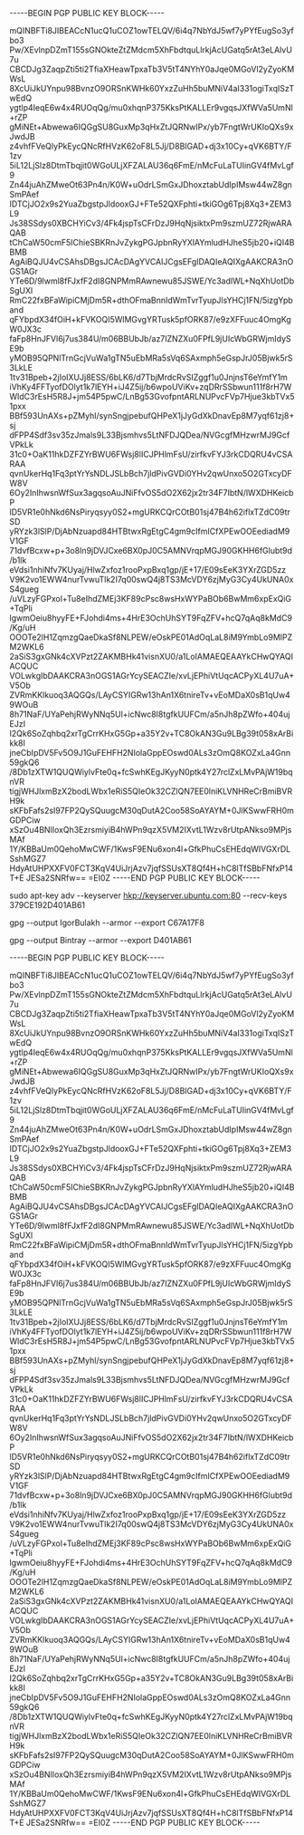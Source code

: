 -----BEGIN PGP PUBLIC KEY BLOCK-----

mQINBFTi8JIBEACcN1ucQ1uCOZ1owTELQV/6i4q7NbYdJ5wf7yPYfEugSo3yfbo3
Pw/XEvlnpDZmT155sGNOkteZtZMdcm5XhFbdtquLlrkjAcUGatq5rAt3eLAlvU7u
CBCDJg3ZaqpZti5ti2TfiaXHeawTpxaTb3V5tT4NYhY0aJqe0MGoVl2yZyoKMWsL
8XcUiJkUYnpu98BvnzO9ORSnKWHk60YxzZuHh5buMNiV4aI331ogiTxqISzTwEdQ
ygtlp4IeqE6w4x4RUOqQg/mu0xhqnP375KksPtKALLEr9vgqsJXfWVa5UmNl+rZP
gMiNEt+Abwewa6IQGgSU8GuxMp3qHxZtJQRNwIPx/yb7FngtWrUKIoQXs9xJwdJB
z4vhfFVeQlyPkEycQNcRfHVzK62oF8L5Jj/D8BIGAD+dj3x10Cy+qVK6BTY/F1zv
5iL12LjSlz8DtmTbqjit0WGoULjXFZALAU36q6FmE/nMcFuLaTUIinGV4fMvLgf9
Zn44juAhZMweOt63Pn4n/K0W+uOdrLSmGxJDhoxztabUdIpIMsw44wZ8gnSmPAef
IDTCjJO2x9s2YuaZbgstpJldooxGJ+FTe52QXFphti+tkiGOg6Tpj8Xq3+ZEM3L9
Js38SSdys0XBCHYiCv3/4Fk4jspTsCFrDzJ9HqNjsiktxPm9szmUZ72RjwARAQAB
tChCaW50cmF5IChieSBKRnJvZykgPGJpbnRyYXlAYmludHJheS5jb20+iQI4BBMB
AgAiBQJU4vCSAhsDBgsJCAcDAgYVCAIJCgsEFgIDAQIeAQIXgAAKCRA3nOGS1AGr
YTe6D/9lwml8fFJxfF2dI8GNPMmRAwnewu85JSWE/Yc3adlWL+NqXhUotDbSgUXl
RmC22fxBFaWipiCMjDm5R+dthOFmaBnnIdWmTvrTyupJlsYHCj1FN/5izgYpband
qFYbpdX34fOiH+kFVKOQI5WlMGvgYRTusk5pfORK87/e9zXFFuuc4OmgKgW0JX3c
faFp8HnJFVl6j7us384U/m06BBUbJb/az7IZNZXu0FPfL9jUIcWbGRWjmIdySE9b
yMOB95QPNlTrnGcjVuWa1gTN5uEbMRa5sVq6SAxmph5eGspJrJ05Bjwk5rS3LkLE
1tv31Bpeb+2jIoIXUJj8ESS/6bLK6/d7TbjMrdcRvSIZggf1u0JnjnsT6eYmfY1m
iVhKy4FFTyofDOlyt1k7lEYH+iJ4Z5ij/b6wpoUViKv+zqDRrSSbwun111f8rH7W
WldC3rEsH5R8J+jm54P5pwC/LnBg53GvofpntARLNUPvcFVp7Hjue3kbTVx51pxx
BBf593UnAXs+pZMyhl/synSngjpebufQHPeX1jJyGdXkDnavEp8M7yqf61zj8+sj
dFPP4Sdf3sv35zJmals9L33Bjsmhvs5LtNFDJQDea/NVGcgfMHzwrMJ9GcfVPkLk
31c0+OaK11hkDZFZYrBWU6FWsj8lICJPHlmFsU/zirfkvFYJ3rkCDQRU4vCSARAA
qvnUkerHq1Fq3ptYrYsNDLJSLbBch7jldPivGVDi0YHv2qwUnxo5O2GTxcyDFW8V
6Oy2InIhwsnWfSux3agqsoAuJNiFfvOS5dO2X62jx2tr34F7IbtN/lWXDHKeicbP
lD5VR1e0hNkd6NsPiryqsyy0S2+mgURKCQrCOtB01sj47B4h62iflxTZdC09trSD
yRYzk3lSlP/DjAbNzuapd84HTBtwxRgEtgC4gm9cIfmICfXPEwOOEediadM9V1GF
71dvfBcxw+p+3o8In9jDVJCxe6BX0pJ0C5AMNVrqpMGJ90GKHH6fGlubt9d/b1lk
eVdsi1nhiNfv7KUyaj/HlwZxfoz1rooPxpBxq1gp/jE+17/E09sEeK3YXrZGD5zz
V9K2vo1EWW4nurTvwuTlk2I7q00swQ4j8TS3McVDY6zjMyG3Cy4UkUNA0xS4gueg
/uVLzyFGPxol+Tu8eIhdZMEj3KF89cPsc8wsHxWYPaBOb6BwMm6xpExQiG+TqPli
lgwmOeiu8hyyFE+FJohdi4ms+4HrE3OchUhSYT9FqZFV+hcQ7qAq8kMdC9/Kg/uH
OOOTe2lH1ZqmzgQaeDkaSf8NLPEW/eOskPE01AdOqLaL8iM9YmbLo9MlPZM2WKL6
2aSiS3gxGNk4cXVPzt2ZAKMBHk41visnXU0/a1LoIAMAEQEAAYkCHwQYAQIACQUC
VOLwkgIbDAAKCRA3nOGS1AGrYcySEACZIe/xvLjEPhiVtUqcACPyXL4U7uA+V5Ob
ZVRmKKlkuoq3AQGQs/LAyCSYIGRw13hAn1X6tnireTv+vEoMDaX0sB1qUw49WOuB
8h71NaF/UYaPehjRWyNNq5Ul+icNwc8I8tgfkUUFCm/a5nJh8pZWfo+404ujEJzI
I2Qk6SoZqhbq2xrTgCrrKHxG5Gp+a35Y2v+TC8OkAN3Gu9LBg39t058xArBikk8I
jneCbIpDV5Fv5O9J1GuFEHFH2NIolaGppEOswd0ALs3zOmQ8KOZxLa4Gnn59gkQ6
/8Db1zXTW1QUQWiylvFte0q+fcSwhKEgJKyyN0ptk4Y27rclZxLMvPAjW19bqnVR
tigjWHJlxmBzX2bodLWbx1eRiS5QIeOk32CZlQN7EE0lniKLVNHReCrBmiBVRH9k
sKFbFafs2sI97FP2QySQuugcM30qDutA2Coo58SoAYAYM+0JlKSwwFRH0mGDPCiw
xSzOu4BNlIoxQh3EzrsmiyiB4hWPn9qzX5VM2IXvtL1Wzv8rUtpANkso9MPjsMAf
1Y/KBBaUm0QehoMwCWF/1KwsF9ENu6xon4l+GfkPhuCsEHEdqWIVGXrDLSshMGZ7
HdyAtUHPXXFV0FCT3KqV4UiJrjAzv7jqfSSUsXT8Qf4H+hC8lTfSBbFNfxP14T+E
JESa2SNRfw==
=EI0Z
-----END PGP PUBLIC KEY BLOCK-----





sudo apt-key adv --keyserver [hkp://keyserver.ubuntu.com:80](hkp://keyserver.ubuntu.com:80) --recv-keys 379CE192D401AB61





gpg --output IgorBulakh --armor --export C67A17F8

gpg --output Bintray --armor --export D401AB61



-----BEGIN PGP PUBLIC KEY BLOCK-----

mQINBFTi8JIBEACcN1ucQ1uCOZ1owTELQV/6i4q7NbYdJ5wf7yPYfEugSo3yfbo3
Pw/XEvlnpDZmT155sGNOkteZtZMdcm5XhFbdtquLlrkjAcUGatq5rAt3eLAlvU7u
CBCDJg3ZaqpZti5ti2TfiaXHeawTpxaTb3V5tT4NYhY0aJqe0MGoVl2yZyoKMWsL
8XcUiJkUYnpu98BvnzO9ORSnKWHk60YxzZuHh5buMNiV4aI331ogiTxqISzTwEdQ
ygtlp4IeqE6w4x4RUOqQg/mu0xhqnP375KksPtKALLEr9vgqsJXfWVa5UmNl+rZP
gMiNEt+Abwewa6IQGgSU8GuxMp3qHxZtJQRNwIPx/yb7FngtWrUKIoQXs9xJwdJB
z4vhfFVeQlyPkEycQNcRfHVzK62oF8L5Jj/D8BIGAD+dj3x10Cy+qVK6BTY/F1zv
5iL12LjSlz8DtmTbqjit0WGoULjXFZALAU36q6FmE/nMcFuLaTUIinGV4fMvLgf9
Zn44juAhZMweOt63Pn4n/K0W+uOdrLSmGxJDhoxztabUdIpIMsw44wZ8gnSmPAef
IDTCjJO2x9s2YuaZbgstpJldooxGJ+FTe52QXFphti+tkiGOg6Tpj8Xq3+ZEM3L9
Js38SSdys0XBCHYiCv3/4Fk4jspTsCFrDzJ9HqNjsiktxPm9szmUZ72RjwARAQAB
tChCaW50cmF5IChieSBKRnJvZykgPGJpbnRyYXlAYmludHJheS5jb20+iQI4BBMB
AgAiBQJU4vCSAhsDBgsJCAcDAgYVCAIJCgsEFgIDAQIeAQIXgAAKCRA3nOGS1AGr
YTe6D/9lwml8fFJxfF2dI8GNPMmRAwnewu85JSWE/Yc3adlWL+NqXhUotDbSgUXl
RmC22fxBFaWipiCMjDm5R+dthOFmaBnnIdWmTvrTyupJlsYHCj1FN/5izgYpband
qFYbpdX34fOiH+kFVKOQI5WlMGvgYRTusk5pfORK87/e9zXFFuuc4OmgKgW0JX3c
faFp8HnJFVl6j7us384U/m06BBUbJb/az7IZNZXu0FPfL9jUIcWbGRWjmIdySE9b
yMOB95QPNlTrnGcjVuWa1gTN5uEbMRa5sVq6SAxmph5eGspJrJ05Bjwk5rS3LkLE
1tv31Bpeb+2jIoIXUJj8ESS/6bLK6/d7TbjMrdcRvSIZggf1u0JnjnsT6eYmfY1m
iVhKy4FFTyofDOlyt1k7lEYH+iJ4Z5ij/b6wpoUViKv+zqDRrSSbwun111f8rH7W
WldC3rEsH5R8J+jm54P5pwC/LnBg53GvofpntARLNUPvcFVp7Hjue3kbTVx51pxx
BBf593UnAXs+pZMyhl/synSngjpebufQHPeX1jJyGdXkDnavEp8M7yqf61zj8+sj
dFPP4Sdf3sv35zJmals9L33Bjsmhvs5LtNFDJQDea/NVGcgfMHzwrMJ9GcfVPkLk
31c0+OaK11hkDZFZYrBWU6FWsj8lICJPHlmFsU/zirfkvFYJ3rkCDQRU4vCSARAA
qvnUkerHq1Fq3ptYrYsNDLJSLbBch7jldPivGVDi0YHv2qwUnxo5O2GTxcyDFW8V
6Oy2InIhwsnWfSux3agqsoAuJNiFfvOS5dO2X62jx2tr34F7IbtN/lWXDHKeicbP
lD5VR1e0hNkd6NsPiryqsyy0S2+mgURKCQrCOtB01sj47B4h62iflxTZdC09trSD
yRYzk3lSlP/DjAbNzuapd84HTBtwxRgEtgC4gm9cIfmICfXPEwOOEediadM9V1GF
71dvfBcxw+p+3o8In9jDVJCxe6BX0pJ0C5AMNVrqpMGJ90GKHH6fGlubt9d/b1lk
eVdsi1nhiNfv7KUyaj/HlwZxfoz1rooPxpBxq1gp/jE+17/E09sEeK3YXrZGD5zz
V9K2vo1EWW4nurTvwuTlk2I7q00swQ4j8TS3McVDY6zjMyG3Cy4UkUNA0xS4gueg
/uVLzyFGPxol+Tu8eIhdZMEj3KF89cPsc8wsHxWYPaBOb6BwMm6xpExQiG+TqPli
lgwmOeiu8hyyFE+FJohdi4ms+4HrE3OchUhSYT9FqZFV+hcQ7qAq8kMdC9/Kg/uH
OOOTe2lH1ZqmzgQaeDkaSf8NLPEW/eOskPE01AdOqLaL8iM9YmbLo9MlPZM2WKL6
2aSiS3gxGNk4cXVPzt2ZAKMBHk41visnXU0/a1LoIAMAEQEAAYkCHwQYAQIACQUC
VOLwkgIbDAAKCRA3nOGS1AGrYcySEACZIe/xvLjEPhiVtUqcACPyXL4U7uA+V5Ob
ZVRmKKlkuoq3AQGQs/LAyCSYIGRw13hAn1X6tnireTv+vEoMDaX0sB1qUw49WOuB
8h71NaF/UYaPehjRWyNNq5Ul+icNwc8I8tgfkUUFCm/a5nJh8pZWfo+404ujEJzI
I2Qk6SoZqhbq2xrTgCrrKHxG5Gp+a35Y2v+TC8OkAN3Gu9LBg39t058xArBikk8I
jneCbIpDV5Fv5O9J1GuFEHFH2NIolaGppEOswd0ALs3zOmQ8KOZxLa4Gnn59gkQ6
/8Db1zXTW1QUQWiylvFte0q+fcSwhKEgJKyyN0ptk4Y27rclZxLMvPAjW19bqnVR
tigjWHJlxmBzX2bodLWbx1eRiS5QIeOk32CZlQN7EE0lniKLVNHReCrBmiBVRH9k
sKFbFafs2sI97FP2QySQuugcM30qDutA2Coo58SoAYAYM+0JlKSwwFRH0mGDPCiw
xSzOu4BNlIoxQh3EzrsmiyiB4hWPn9qzX5VM2IXvtL1Wzv8rUtpANkso9MPjsMAf
1Y/KBBaUm0QehoMwCWF/1KwsF9ENu6xon4l+GfkPhuCsEHEdqWIVGXrDLSshMGZ7
HdyAtUHPXXFV0FCT3KqV4UiJrjAzv7jqfSSUsXT8Qf4H+hC8lTfSBbFNfxP14T+E
JESa2SNRfw==
=EI0Z
-----END PGP PUBLIC KEY BLOCK-----